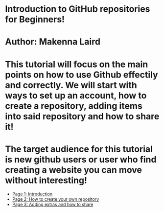 # Introduction to GitHub repositories for Beginners!
# Author: Makenna Laird
# This tutorial will focus on the main points on how to use Github effectily and correctly. We will start with ways to set up an account, how to create a repository, adding items into said repository and how to share it!
# The target audience for this tutorial is new github users or user who find creating a website you can move without interesting! 

- [Page 1: Introduction](Page1.fp)
- [Page 2: How to create your own repository](page2.fp)
- [Page 3: Adding extras and how to share](page3.fp)
